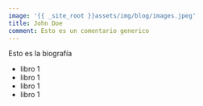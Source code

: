 ```yaml
---
image: '{{ _site_root }}assets/img/blog/images.jpeg'
title: John Doe
comment: Esto es un comentario generico
---
```

Esto es la biografía
- libro 1
- libro 1
- libro 1
- libro 1